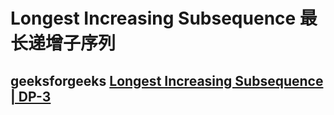 # Longest Increasing Subsequence 最长递增子序列



## geeksforgeeks [Longest Increasing Subsequence | DP-3](https://www.geeksforgeeks.org/longest-increasing-subsequence-dp-3/)

